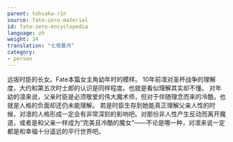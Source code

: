 ```yaml
---
parent: tohsaka-rin
source: fate-zero-material
id: fate-zero-encyclopedia
language: zh
weight: 34
translation: "七夜蒼月"
category:
- person
---
```


远坂时臣的长女。Fate本篇女主角幼年时的模样。
10年前凛对圣杯战争的理解度，大约和第五次时士郎的认识是同样程度。也就是看似理解其实却不懂。
对年幼的凛来说，父亲时臣是必须敬爱的伟大魔术师，但对于伴随理念而来的冷酷，也就是人格的负面却还仍未能理解。
若是时臣生存到她能真正理解父亲人性的时候，对凛的人格形成一定会有非常深刻的影响吧。对那份非人性产生反动而离开魔道，或者是和父亲一样成为“完美且冷酷的魔女”――不论是哪一种，对凛来说一定都是和幸福十分遥远的平行世界吧。

